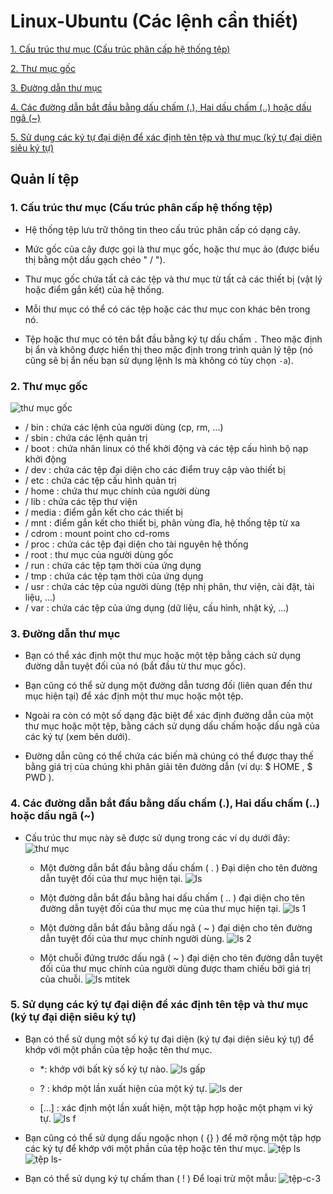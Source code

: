 ﻿# Linux-Ubuntu (Các lệnh cần thiết)
[1. Cấu trúc thư mục (Cấu trúc phân cấp hệ thống tệp)](#CauTrucThuMuc)

[2. Thư mục gốc](#ThuMucGoc)

[3. Đường dẫn thư mục](#DuongDanThuMuc)

[4. Các đường dẫn bắt đầu bằng dấu chấm (.), Hai dấu chấm (..) hoặc dấu ngã (~)](#CacDuongDan)

[5. Sử dụng các ký tự đại diện để xác định tên tệp và thư mục (ký tự đại diện siêu ký tự)](#SuDungCacKiTu)
## Quản lí tệp

<a name="CauTrucThuMuc"></a>
### 1. Cấu trúc thư mục (Cấu trúc phân cấp hệ thống tệp)
- Hệ thống tệp lưu trữ thông tin theo cấu trúc phân cấp có dạng cây.

- Mức gốc của cây được gọi là thư mục gốc, hoặc thư mục ảo (được biểu thị bằng một dấu gạch chéo " / ").

- Thư mục gốc chứa tất cả các tệp và thư mục từ tất cả các thiết bị (vật lý hoặc điểm gắn kết) của hệ thống.

- Mỗi thư mục có thể có các tệp hoặc các thư mục con khác bên trong nó.

- Tệp hoặc thư mục có tên bắt đầu bằng ký tự dấu chấm `.` Theo mặc định bị ẩn và không được hiển thị theo mặc định trong trình quản lý tệp (nó cũng sẽ bị ẩn nếu bạn sử dụng lệnh ls mà không có tùy chọn `-a`).

<a name="ThuMucGoc"><a/>
### 2. Thư mục gốc
![thư mục gốc](https://user-images.githubusercontent.com/84270045/142725887-ef8cadd7-a89e-4e18-856f-e905003c150d.png)

- / bin : chứa các lệnh của người dùng (cp, rm, ...)
- / sbin : chứa các lệnh quản trị
- / boot : chứa nhân linux có thể khởi động và các tệp cấu hình bộ nạp khởi động
- / dev : chứa các tệp đại diện cho các điểm truy cập vào thiết bị
- / etc : chứa các tệp cấu hình quản trị
- / home : chứa thư mục chính của người dùng
- / lib : chứa các tệp thư viện
- / media : điểm gắn kết cho các thiết bị
- / mnt : điểm gắn kết cho thiết bị, phân vùng đĩa, hệ thống tệp từ xa
- / cdrom : mount point cho cd-roms
- / proc : chứa các tệp đại diện cho tài nguyên hệ thống
- / root : thư mục của người dùng gốc
- / run : chứa các tệp tạm thời của ứng dụng
- / tmp : chứa các tệp tạm thời của ứng dụng
- / usr : chứa các tệp của người dùng (tệp nhị phân, thư viện, cài đặt, tài liệu, ...)
- / var : chứa các tệp của ứng dụng (dữ liệu, cấu hình, nhật ký, ...)

<a name="DuongDanThuMuc"></a>
### 3. Đường dẫn thư mục

- Bạn có thể xác định một thư mục hoặc một tệp bằng cách sử dụng đường dẫn tuyệt đối của nó (bắt đầu từ thư mục gốc).

- Bạn cũng có thể sử dụng một đường dẫn tương đối (liên quan đến thư mục hiện tại) để xác định một thư mục hoặc một tệp.

- Ngoài ra còn có một số dạng đặc biệt để xác định đường dẫn của một thư mục hoặc một tệp, bằng cách sử dụng dấu chấm hoặc dấu ngã của các ký tự (xem bên dưới).

- Đường dẫn cũng có thể chứa các biến mà chúng có thể được thay thế bằng giá trị của chúng khi phân giải tên đường dẫn (ví dụ: $ HOME , $ PWD ).

<a name="CacDuongDan"></a>
### 4. Các đường dẫn bắt đầu bằng dấu chấm (.), Hai dấu chấm (..) hoặc dấu ngã (~)

- Cấu trúc thư mục này sẽ được sử dụng trong các ví dụ dưới đây:
![thư mục](https://user-images.githubusercontent.com/84270045/142726810-4e5e9878-7a10-4caa-8b03-942dab13be7e.png)
    - Một đường dẫn bắt đầu bằng dấu chấm ( . ) Đại diện cho tên đường dẫn tuyệt đối của thư mục hiện tại.
    ![ls](https://user-images.githubusercontent.com/84270045/142726908-d9f8af28-6d7a-405a-8779-c0521b133a3c.png)
    
    - Một đường dẫn bắt đầu bằng hai dấu chấm ( .. ) đại diện cho tên đường dẫn tuyệt đối của thư mục mẹ của thư mục hiện tại.
    ![ls 1](https://user-images.githubusercontent.com/84270045/142727022-fe198d62-1cea-433a-89a0-98595d5ed44f.png)
    
    - Một đường dẫn bắt đầu bằng dấu ngã ( ~ ) đại diện cho tên đường dẫn tuyệt đối của thư mục chính người dùng.
    ![ls 2](https://user-images.githubusercontent.com/84270045/142727055-bcf27523-7092-4b2d-b1d1-4d14df3fd172.png)
    
    - Một chuỗi đứng trước dấu ngã ( ~ ) đại diện cho tên đường dẫn tuyệt đối của thư mục chính của người dùng được tham chiếu bởi giá trị của chuỗi.
    ![ls mtitek](https://user-images.githubusercontent.com/84270045/142727103-485babdb-96fc-4452-b832-80ce79e49eeb.png)
    
<a name="SuDungCacKiTu"></a>
### 5. Sử dụng các ký tự đại diện để xác định tên tệp và thư mục (ký tự đại diện siêu ký tự)
- Bạn có thể sử dụng một số ký tự đại diện (ký tự đại diện siêu ký tự) để khớp với một phần của tệp hoặc tên thư mục.

    - *: khớp với bất kỳ số ký tự nào.
    ![ls gấp](https://user-images.githubusercontent.com/84270045/142727157-e9b03721-7712-4a5c-a21e-485874c97ed3.png)
    
    - ? : khớp một lần xuất hiện của một ký tự.
    ![ls der](https://user-images.githubusercontent.com/84270045/142727191-8b9135b9-8bc6-458d-bd4e-6fef06f4a445.png)
    
    - [...] : xác định một lần xuất hiện, một tập hợp hoặc một phạm vi ký tự.
    ![ls f](https://user-images.githubusercontent.com/84270045/142727262-5a3b1aa7-7ec9-4d66-8898-774c8bda29f4.png)
    
- Bạn cũng có thể sử dụng dấu ngoặc nhọn ( {} ) để mở rộng một tập hợp các ký tự để khớp với một phần của tệp hoặc tên thư mục.
![tệp ls](https://user-images.githubusercontent.com/84270045/142727298-6192f1a0-9bd6-40f0-a3ed-8e5f69b38ff0.png)
![tệp ls-](https://user-images.githubusercontent.com/84270045/142727311-2af627f2-934a-45dd-b23c-01331aaee2c2.png)

- Bạn có thể sử dụng ký tự chấm than ( ! ) Để loại trừ một mẫu:
![tệp-c-3](https://user-images.githubusercontent.com/84270045/142727333-a271dbd9-4e1b-461a-97ed-b57a72ca5422.png)